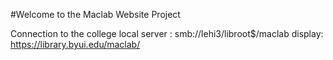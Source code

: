 #Welcome to the Maclab Website Project

Connection to the college local server : smb://lehi3/libroot$/maclab  display:  https://library.byui.edu/maclab/

